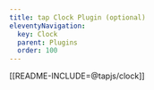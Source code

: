 ```yaml
---
title: tap Clock Plugin (optional)
eleventyNavigation:
  key: Clock
  parent: Plugins
  order: 100
---
```


[[README-INCLUDE=@tapjs/clock]]
